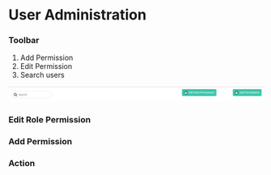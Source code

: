 # User Administration

### Toolbar

1. Add Permission
2. Edit Permission
3. Search users

![](../../.gitbook/assets/image%20%2810%29.png)

### Edit Role Permission 

### Add Permission

### Action



